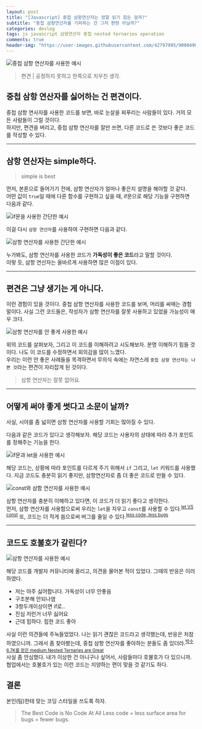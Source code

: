 ```yaml
---
layout: post
title: "[Javascript] 중첩 삼항연산자는 정말 읽기 힘든 걸까?"
subtitle: "중첩 삼항연산자를 기피하는 건 그저 편현 아닐까?"
categories: devlog
tags: js javascript 삼항연산자 중첩 nested ternaries operation
comments: true
header-img: "https://user-images.githubusercontent.com/42797995/90004907-650f5280-dcd1-11ea-956f-57ca2a4ebe6f.png"
---
```



![중첩 삼항 연산자를 사용한 예시](https://user-images.githubusercontent.com/42797995/90004907-650f5280-dcd1-11ea-956f-57ca2a4ebe6f.png)

> 편견 | 공정하지 못하고 한쪽으로 치우친 생각.

## 중첩 삼항 연산자를 싫어하는 건 편견이다.

중첩 삼항 연사자를 사용한 코드를 보면, 바로 눈살을 찌푸리는 사람들이 있다. 거의 모든 사람들이 그럴 것이다.  
하지만, 편견을 버리고, 중첩 삼항 연산자를 잘만 쓰면, 다른 코드로 쓴 것보다 좋은 코드를 작성할 수 있다.

--------

## 삼항 연산자는 simple하다.

> simple is best

먼저, 본론으로 들어가기 전에, 삼항 연산자가 얼마나 좋은지 설명을 해야할 것 같다.  
어떤 값이 `true`일 때에 다른 함수를 구현하고 싶을 때, if문으로 해당 기능을 구현하면 다음과 같다.

![if문을 사용한 간단한 예시](https://user-images.githubusercontent.com/42797995/90005746-9ccaca00-dcd2-11ea-996b-c7245df28bc8.png)

이걸 다시 `삼항 연산자`를 사용하여 구현하면 다음과 같다.

![삼항 연산자를 사용한 간단한 예시](https://user-images.githubusercontent.com/42797995/90005953-fe8b3400-dcd2-11ea-977a-839e35d3cbbf.png)

누가봐도, 삼항 연산자를 사용한 코드가 **가독성이 좋은 코드**라고 말할 것이다.  
이렇 듯, 삼항 연산자는 올바르게 사용하면 많은 이점이 있다.

--------

## 편견은 그냥 생기는 게 아니다.

이런 경험이 있을 것이다. 중첩 삼항 연산자를 사용한 코드를 보며, 머리를 싸매는 경험 말이다. 사실 그런 코드들은, 작성자가 삼항 연산자를 잘못 사용하고 있었을 가능성이 매우 크다.

![삼항 연산자를 안 좋게 사용한 예시](https://user-images.githubusercontent.com/42797995/90007074-06e46e80-dcd5-11ea-97a9-95e378a39cae.png)

위의 코드를 살펴보자, 그리고 이 코드를 이해하려고 시도해보자. 분명 이해하기 힘들 것이다. 나도 이 코드를 수정하면서 회의감을 많이 느꼈다.  
우리는 이런 안 좋은 사례들을 목격하면서 무의식 속에는 자연스레 `중첩 삼항 연산자는 나쁜 것`라는 편견이 자리잡게 된 것이다.  

> 삼항 연산자는 잘못 없어요.


--------

## 어떻게 써야 좋게 썻다고 소문이 날까?

사실, 시야를 좀 넓히면 삼항 연산자를 사용할 기회는 많아질 수 있다.  


다음과 같은 코드가 있다고 생각해보자. 해당 코드는 사용자의 상태에 따라 추가 포인트를 정해주는 기능을 한다.

![if문과 let을 사용한 예시](https://user-images.githubusercontent.com/42797995/90007599-fe406800-dcd5-11ea-80d3-be61be741b22.png)

해당 코드는, 상황에 따라 포인트를 다르게 주기 위해서 `if` 그리고, `let` 키워드를 사용했다. 지금 코드도 충분히 읽기 좋지만, 삼항연산자로 좀 더 좋은 코드로 만들 수 있다.

![const와 삼함 연산자를 사용한 예시](https://user-images.githubusercontent.com/42797995/90007918-86bf0880-dcd6-11ea-915b-a6a5ca2e0880.png)

삼항 연산자를 충분히 이해하고 있다면, 이 코드가 더 읽기 좋다고 생각한다.  
먼저, 삼항 연산자를 사용함으로써 우리는 `let`을 지우고 `const`를 사용할 수 있다.<sup>[let VS const](https://ui.dev/var-let-const/)</sup> 또, 코드는 더 적게 씀으로써 버그를 줄일 수 있다.<sup>[less code, less bugs](https://functionalsoftware.net/less-code-and-less-bugs-with-functional-programming-languages-589/)</sup>


-------

## 코드도 호불호가 갈린다?

![삼항 연산자를 사용한 예시](https://user-images.githubusercontent.com/42797995/90004907-650f5280-dcd1-11ea-956f-57ca2a4ebe6f.png)

해당 코드를 개발자 커뮤니티에 올리고, 의견을 물어본 적이 있었다. 그때의 반응은 이러하였다.

- 저는 아주 싫어합니다. 가독성이 너무 안좋음
- 구조분해 안되나염
- 3항두개이상이면 if로..
- 진심 저런거 너무 싫어요
- 근데 힙하다. 힙한 코드 좋아

사실 이런 의견들에 주눅들었었다. 나는 읽기 괜찮은 코드라고 생각했는데, 반응은 처참하였으니까. 그래서 좀 찾아봤는데, 중첩 삼항 연산자를 좋아하는 분들도 좀 있더라.<sup>[박수 6.7K를 받은 medium Nested Ternaries are Great](https://medium.com/javascript-scene/nested-ternaries-are-great-361bddd0f340)</sup>  
사실 좀 안심했다. 내가 이상한 건 아니구나 싶어서, 사람들마다 호불호가 다 있으니까. 협업에서는 호불호가 있는 이런 코드는 지양하는 편이 맞을 것 같기도 하다.


## 결론

본인(팀)한테 맞는 코딩 스타일을 쓰도록 하자.

> The Best Code is No Code At All
> Less code = less surface area for bugs = fewer bugs.